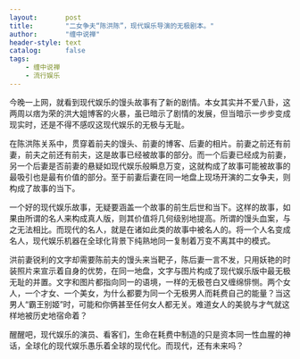 ```yaml
---
layout:       post
title:        "二女争夫“陈洪陈”，现代娱乐导演的无极剧本。"
author:       "缠中说禅"
header-style: text
catalog:      false
tags:
    - 缠中说禅
    - 流行娱乐
---
```


今晚一上网，就看到现代娱乐的馒头故事有了新的剧情。本女其实并不爱八卦，这两周以痞为荣的洪大姐博客的火暴，虽已暗示了剧情的发展，但当暗示一步步变成现实时，还是不得不感叹这现代娱乐的无极与无耻。



在陈洪陈关系中，贯穿着前夫的馒头、前妻的博客、后妻的相片。前妻之前还有前妻，前夫之前还有前夫，这是故事已经被故事的部分。而一个后妻已经成为前妻，另一个后妻是否前妻的悬疑如现代娱乐般瞬息万变，这就构成了故事可能被故事的最吸引也是最有价值的部分。至于前妻后妻在同一地盘上现场开演的二女争夫，则构成了故事的当下。



一个好的现代娱乐故事，无疑要涵盖一个故事的前生后世和当下。这样的故事，如果由所谓的名人来构成真人版，则其价值将几何级别地提高。所谓的馒头血案，与之无法相比。而现代的名人，就是在诸如此类的故事中被名人的。将一个人名变成名人，现代娱乐机器在全球化背景下纯熟地同一复制着万变不离其中的模式。



洪前妻锐利的文字却需要陈前夫的馒头来当靶子，陈后妻一言不发，只用妖艳的时装照片来宣示着自身的优势，在同一地盘，文字与图片构成了现代娱乐版中最无极无耻的并置。文字和图片都指向同一的语境，一样的无极苍白又缠绵悱恻。两个女人，一个才女、一个美女，为什么都要为同一个无极男人而耗费自己的能量？当这男人“霸王别姬”时，可能和你俩甚至任何女人都无关。难道女人的美貌与才气就这样地被历史地宿命着？



醒醒吧，现代娱乐的演员、看客们，生命在耗费中制造的只是资本同一性血腥的神话，全球化的现代娱乐愚乐着全球的现代化。而现代，还有未来吗？
